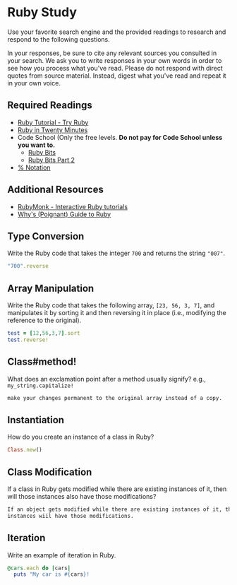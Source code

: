 # Ruby Study

Use your favorite search engine and the provided readings to research and
respond to the following questions.

In your responses, be sure to cite any relevant sources you consulted in your
search. We ask you to write responses in your own words in order to see how you
process what you've read. Please do not respond with direct quotes from source
material. Instead, digest what you've read and repeat it in your own voice.

## Required Readings

-   [Ruby Tutorial - Try Ruby](http://tryruby.org/)
-   [Ruby in Twenty Minutes](https://www.ruby-lang.org/en/documentation/quickstart/)
-   Code School (Only the free levels. **Do not pay for Code School unless you want to.**
    -   [Ruby Bits](https://www.codeschool.com/courses/ruby-bits)
    -   [Ruby Bits Part 2](https://www.codeschool.com/courses/ruby-bits-part-2)
-   [% Notation](https://en.wikibooks.org/wiki/Ruby_Programming/Syntax/Literals#The_.25_Notation)

## Additional Resources

-   [RubyMonk - Interactive Ruby tutorials](https://rubymonk.com/)
-   [Why's (Poignant) Guide to Ruby](http://poignant.guide/)

## Type Conversion

Write the Ruby code that takes the integer `700` and returns the string `"007"`.

```ruby
"700".reverse
```

## Array Manipulation

Write the Ruby code that takes the following array, `[23, 56, 3, 7]`, and
manipulates it by sorting it and then reversing it in place (i.e., modifying the
reference to the original).

```ruby
test = [12,56,3,7].sort
test.reverse!
```

## Class#method!

What does an exclamation point after a method usually signify?  e.g.,
`my_string.capitalize!`

```md
make your changes permanent to the original array instead of a copy.
```

## Instantiation
How do you create an instance of a class in Ruby?

```ruby
Class.new()
```

## Class Modification

If a class in Ruby gets modified while there are existing instances of it, then
will those instances also have those modifications?

```md
If an object gets modified while there are existing instances of it, those
instances wiil have those modifications.
```

## Iteration

Write an example of iteration in Ruby.

```ruby
@cars.each do |cars|
  puts "My car is #{cars}!
```
